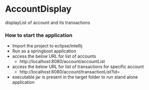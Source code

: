 # AccountDisplay
displayList of account and its transactions


### How to start the application

* Import the project to eclipse/intellij
* Run as a springboot application 
* access the below URL for list of accounts
  - http://localhost:8080/account/accountList
* access the below URL for list of transactions for specific account
  - http://localhost:8080/account/transactionList?id=<accountNumber> 
* executable jar is present in the target folder to run stand alone application
